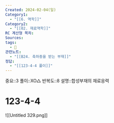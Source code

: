 ```yaml
---
Created: 2024-02-04(일)
Category1:
  - "[[6. 역학]]"
Category2:
  - "[[02. 재료역학]]"
RC 계산형 목차: 
Sources: 
tags:
  - 🧮
관련노트:
  - "[[B24. 축하중을 받는 부재]]"
정답:
  - "[[123-4-4 풀이]]"
---
```

중요::3
풀이::XO△
반복도::8
설명::합성부재의 재료응력

#  123-4-4

![[Untitled 329.png]]